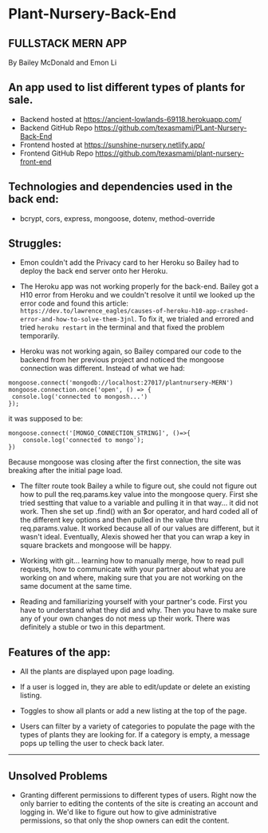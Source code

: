 # Plant-Nursery-Back-End
## FULLSTACK MERN APP
By Bailey McDonald and Emon Li

## An app used to list different types of plants for sale.
- Backend hosted at https://ancient-lowlands-69118.herokuapp.com/
- Backend GitHub Repo https://github.com/texasmami/PLant-Nursery-Back-End
- Frontend hosted at https://sunshine-nursery.netlify.app/
- Frontend GitHub Repo https://github.com/texasmami/plant-nursery-front-end


## Technologies and dependencies used in the back end:
 - bcrypt, cors, express, mongoose, dotenv, method-override


## Struggles:
- Emon couldn't add the Privacy card to her Heroku so Bailey had to deploy the back end server onto her Heroku.

- The Heroku app was not working properly for the back-end. Bailey got a H10 error from Heroku and we couldn't resolve it until we looked up the error code and found this article: `https://dev.to/lawrence_eagles/causes-of-heroku-h10-app-crashed-error-and-how-to-solve-them-3jnl`. To fix it, we trialed and errored and tried `heroku restart` in the terminal and that fixed the problem temporarily. 
- Heroku was not working again, so Bailey compared our code to the backend from her previous project and noticed the mongoose connection was different. Instead of what we had: 
 ```
 mongoose.connect('mongodb://localhost:27017/plantnursery-MERN')
mongoose.connection.once('open', () => {
  console.log('connected to mongosh...')
});
```
it was supposed to be: 
``` 
mongoose.connect('[MONGO_CONNECTION_STRING]', ()=>{
	console.log('connected to mongo');
})
```
Because mongoose was closing after the first connection, the site was breaking after the initial page load.

- The filter route took Bailey a while to figure out, she could not figure out how to pull the req.params.key value into the mongoose query. First she tried sestting that value to a variable and pulling it in that way... it did not work. Then she set up .find() with an $or operator, and hard coded all of the different key options and then pulled in the value thru req.params.value. It worked because all of our values are different, but it wasn't ideal. Eventually, Alexis showed her that you can wrap a key in square brackets and mongoose will be happy.

- Working with git... learning how to manually merge, how to read pull requests, how to communicate with your partner about what you are working on and where, making sure that you are not working on the same document at the same time.

- Reading and familiarizing yourself with your partner's code. First you have to understand what they did and why. Then you have to make sure any of your own changes do not mess up their work. There was definitely a stuble or two in this department.

## Features of the app:
- All the plants are displayed upon page loading.

- If a user is logged in, they are able to edit/update or delete an existing listing.

- Toggles to show all plants or add a new listing at the top of the page. 

- Users can filter by a variety of categories to populate the page with the types of plants they are looking for. If a category is empty, a message pops up telling the user to check back later.
--- 

## Unsolved Problems
- Granting different permissions to different types of users. Right now the only barrier to editing the contents of the site is creating an account and logging in. We'd like to figure out how to give administrative permissions, so that only the shop owners can edit the content.
